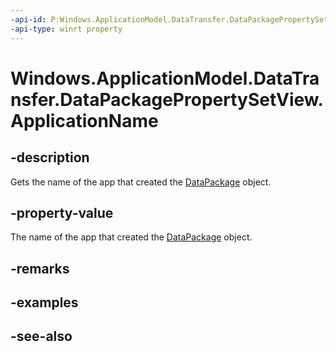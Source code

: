 ```yaml
---
-api-id: P:Windows.ApplicationModel.DataTransfer.DataPackagePropertySetView.ApplicationName
-api-type: winrt property
---
```


<!-- Property syntax
public string ApplicationName { get; }
-->

# Windows.ApplicationModel.DataTransfer.DataPackagePropertySetView.ApplicationName

## -description
 Gets the name of the app that created the [DataPackage](datapackage.md) object. 

## -property-value
The name of the app that created the [DataPackage](datapackage.md) object.

## -remarks

## -examples

## -see-also
